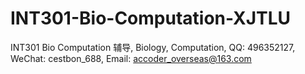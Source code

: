 # INT301-Bio-Computation-XJTLU
INT301 Bio Computation 辅导, Biology, Computation, QQ: 496352127, WeChat: cestbon_688, Email: accoder_overseas@163.com
